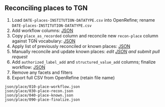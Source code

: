 ## Reconciling places to TGN

1. Load `DATE-places-INSTITUTION-DATATYPE.csv` into OpenRefine; rename `DATE-places-INSTITUTION-DATATYPE.csv`
2. Add workflow columns: [JSON][place_workflow]
3. Copy `place_as_recorded` column and reconcile new `recon-place` column against TGN vocabulary: [JSON][place_recon]
4. Apply list of previously reconciled or known places: [JSON][place_known]
5. Manually reconcile and update known places: *edit [JSON][place_known] and submit pull request*
6. Add `authorized_label_add` and `structured_value_add` columns; finalize workflow: [JSON][place_finalize]
7. Remove any facets and filters
8. Export full CSV from OpenRefine (retain file name)

[place_workflow]:    json/place/010-place-workflow.json
[place_recon]:       json/place/030-place-recon.json
[place_known]:       json/place/040-place-known.json
[place_finalize]:    json/place/090-place-finalize.json

```
json/place/010-place-workflow.json
json/place/030-place-recon.json
json/place/040-place-known.json
json/place/090-place-finalize.json
```
